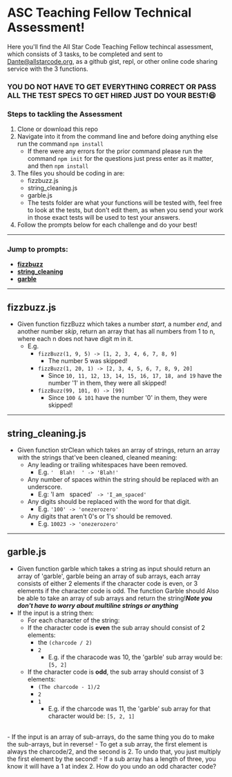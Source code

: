 # ASC Teaching Fellow Technical Assessment!


Here you'll find the All Star Code Teaching Fellow techincal assessment, which consists of 3 tasks, to be completed and sent to Dante@allstarcode.org, as a github gist, repl, or other online code sharing service with the 3 functions.

### **YOU DO NOT HAVE TO GET EVERYTHING CORRECT OR PASS ALL THE TEST SPECS TO GET HIRED JUST DO YOUR BEST!😄**

### Steps to tackling the Assessment
1. Clone or download this repo
2. Navigate into it from the command line and before doing anything else run the command `npm install`
    - If there were any errors for the prior command please run the command `npm init` for the questions just press enter as it matter, and then `npm install`
3. The files you should be coding in are:
    - fizzbuzz.js
    - string_cleaning.js
    - garble.js
    - The tests folder are what your functions will be tested with, feel free to look at the tests, but don't edit them, as when you send your work in those exact tests will be used to test your answers.
4. Follow the prompts below for each challenge and do your best!

---

### Jump to prompts:

- **[fizzbuzz](#fizzbuzz.js)**<br>
- **[string_cleaning](#string_cleaning.js)**<br>
- **[garble](#garble.js)**<br>

---

## fizzbuzz.js
- Given function fizzBuzz which takes a number *start*, a number *end*, and another number *skip*, return an array that has all numbers from 1 to n, where each n does not have digit m in it. 
    - E.g.
        - `fizzBuzz(1, 9, 5) -> [1, 2, 3, 4, 6, 7, 8, 9]`
            - The number 5 was skipped!
        - `fizzBuzz(1, 20, 1) -> [2, 3, 4, 5, 6, 7, 8, 9, 20]`
            - Since `10, 11, 12, 13, 14, 15, 16, 17, 18, and 19` have the number '1' in them, they were all skipped!
        - `fizzBuzz(99, 101, 0) -> [99]`
            - Since `100 & 101` have the number '0' in them, they were skipped!

---

## string_cleaning.js
- Given function strClean which takes an array of strings, return an array with the strings that've been cleaned, cleaned meaning:
    - Any leading or trailing whitespaces have been removed.
        - E.g. `'  Blah!  ' -> 'Blah!'`
    - Any number of spaces within the string should be replaced with an underscore. 
        - E.g: 'I am &nbsp;&nbsp;spaced' ` -> 'I_am_spaced'`
    - Any digits should be replaced with the word for that digit.
        - E.g. `'100' -> 'onezerozero'`
    - Any digits that aren't 0's or 1's should be removed.
        - E.g. `10023 -> 'onezerozero'`

---

## garble.js
- Given function garble which takes a string as input should return an array of 'garble', garble being an array of sub arrays, each array consists of either 2 elements if the character code is even, or 3 elements if the character code is odd. The function Garble should Also be able to take an array of sub arrays and return the string!***Note you don't have to worry about multiline strings or anything***
- If the input is a string then:
    - For each character of the string:
    - If the character code is **even** the sub array should consist of 2 elements: 
        - the `(charcode / 2)`
        - `2`
            - E.g. if the characode was 10, the 'garble' sub array would be: `[5, 2]`
    - If the character code is **odd**, the sub array should consist of 3 elements:
        - `(The charcode - 1)/2`
        - `2`
        - `1`
            - E.g. if the charcode was 11, the 'garble' sub array for that character would be: `[5, 2, 1]`
<br>
- If the input is an array of sub-arrays, do the same thing you do to make the sub-arrays, but in reverse!
    - To get a sub array, the first element is always the charcode/2, and the second is 2. To undo that, you just multiply the first element by the second!
    - If a sub array has a length of three, you know it will have a 1 at index 2. How do you undo an odd character code?
